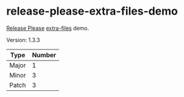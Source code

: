 # release-please-extra-files-demo

[Release Please](https://github.com/google-github-actions/release-please-action#adding-additional-files) [extra-files](https://github.com/googleapis/release-please/blob/main/docs/customizing.md#updating-arbitrary-files) demo.

Version: 1.3.3 <!-- x-release-please-version -->

| Type  | Number                            |
| ----- | --------------------------------- |
| Major | 1 <!-- x-release-please-major --> |
| Minor | 3 <!-- x-release-please-minor --> |
| Patch | 3 <!-- x-release-please-patch --> |
